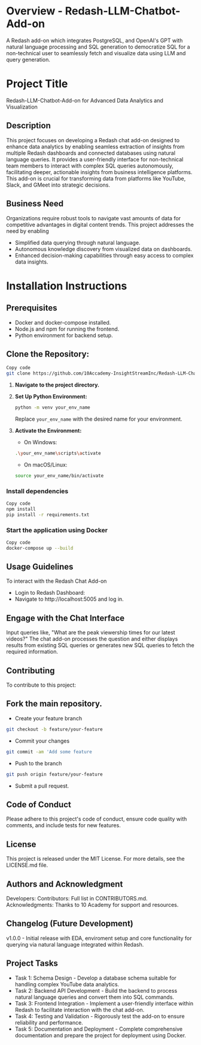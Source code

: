 # Overview - Redash-LLM-Chatbot-Add-on
A Redash add-on which integrates PostgreSQL, and OpenAI's GPT with natural language processing and SQL generation to democratize SQL for a non-technical user to seamlessly fetch and visualize data using LLM and query generation.

# Project Title
Redash-LLM-Chatbot-Add-on for Advanced Data Analytics and Visualization

## Description
This project focuses on developing a Redash chat add-on designed to enhance data analytics by enabling seamless extraction of insights from multiple Redash dashboards and connected databases using natural language queries. It provides a user-friendly interface for non-technical team members to interact with complex SQL queries autonomously, facilitating deeper, actionable insights from business intelligence platforms. This add-on is crucial for transforming data from platforms like YouTube, Slack, and GMeet into strategic decisions.

## Business Need
Organizations require robust tools to navigate vast amounts of data for competitive advantages in digital content trends. This project addresses the need by enabling

- Simplified data querying through natural language.
- Autonomous knowledge discovery from visualized data on dashboards.
- Enhanced decision-making capabilities through easy access to complex data insights.

# Installation Instructions

## Prerequisites
- Docker and docker-compose installed.
- Node.js and npm for running the frontend.
- Python environment for backend setup.

## Clone the Repository:
```bash
Copy code
git clone https://github.com/10Accademy-InsightStreamInc/Redash-LLM-Chatbot-Add-on
```
1. **Navigate to the project directory.**

2. **Set Up Python Environment:**

    ```bash
    python -m venv your_env_name
    ```

    Replace `your_env_name` with the desired name for your environment.
    
3. **Activate the Environment:**

    - On Windows:

    ```bash
    .\your_env_name\scripts\activate
    ```

    - On macOS/Linux:

    ```bash
    source your_env_name/bin/activate
    ```

### Install dependencies
```bash
Copy code
npm install
pip install -r requirements.txt
```
### Start the application using Docker
```bash
Copy code
docker-compose up --build
```
## Usage Guidelines
To interact with the Redash Chat Add-on

- Login to Redash Dashboard:
- Navigate to http://localhost:5005 and log in.

## Engage with the Chat Interface
Input queries like, "What are the peak viewership times for our latest videos?" The chat add-on processes the question and either displays results from existing SQL queries or generates new SQL queries to fetch the required information.

## Contributing
To contribute to this project:

## Fork the main repository.
- Create your feature branch 
```bash 
git checkout -b feature/your-feature 
```
- Commit your changes 
```bash 
git commit -am 'Add some feature
```
- Push to the branch 
```bash 
git push origin feature/your-feature
```
- Submit a pull request.

## Code of Conduct
Please adhere to this project's code of conduct, ensure code quality with comments, and include tests for new features.

## License
This project is released under the MIT License. For more details, see the LICENSE.md file.

## Authors and Acknowledgment
Developers: 
Contributors: Full list in CONTRIBUTORS.md.
Acknowledgments: Thanks to 10 Academy for support and resources.

## Changelog (Future Development)
v1.0.0 - Initial release with EDA, enviroment setup and core functionality for querying via natural language integrated within Redash.

## Project Tasks

- Task 1: Schema Design - Develop a database schema suitable for handling complex YouTube data analytics.
- Task 2: Backend API Development - Build the backend to process natural language queries and convert them into SQL commands.
- Task 3: Frontend Integration - Implement a user-friendly interface within Redash to facilitate interaction with the chat add-on.
- Task 4: Testing and Validation - Rigorously test the add-on to ensure reliability and performance.
- Task 5: Documentation and Deployment - Complete comprehensive documentation and prepare the project for deployment using Docker.